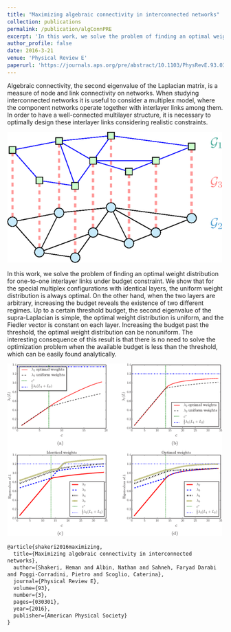 ```yaml
---
title: "Maximizing algebraic connectivity in interconnected networks"
collection: publications
permalink: /publication/algConnPRE
excerpt: 'In this work, we solve the problem of finding an optimal weight distribution for one-to-one interlayer links in multiplex networks under budget constraint'
author_profile: false
date: 2016-3-21
venue: 'Physical Review E'
paperurl: 'https://journals.aps.org/pre/abstract/10.1103/PhysRevE.93.030301'
---
```

Algebraic connectivity, the second eigenvalue of the Laplacian matrix, is a measure of node and link connectivity on networks. When studying interconnected networks it is useful to consider a multiplex model, where the component networks operate together with interlayer links among them. In order to have a well-connected multilayer structure, it is necessary to optimally design these interlayer links considering realistic constraints. 

![A schematic of a multiplex network with two layers](/images/algConnPRE.png)

In this work, we solve the problem of finding an optimal weight distribution for one-to-one interlayer links under budget constraint. We show that for the special multiplex configurations with identical layers, the uniform weight distribution is always optimal. On the other hand, when the two layers are arbitrary, increasing the budget reveals the existence of two different regimes. Up to a certain threshold budget, the second eigenvalue of the supra-Laplacian is simple, the optimal weight distribution is uniform, and the Fiedler vector is constant on each layer. Increasing the budget past the threshold, the optimal weight distribution can be nonuniform. The interesting consequence of this result is that there is no need to solve the optimization problem when the available budget is less than the threshold, which can be easily found analytically.

![Plots of algebraic connectivity with different amount of available budget. ](/images/algConnPRE2.png)


```
@article{shakeri2016maximizing,
  title={Maximizing algebraic connectivity in interconnected networks},
  author={Shakeri, Heman and Albin, Nathan and Sahneh, Faryad Darabi and Poggi-Corradini, Pietro and Scoglio, Caterina},
  journal={Physical Review E},
  volume={93},
  number={3},
  pages={030301},
  year={2016},
  publisher={American Physical Society}
}
```